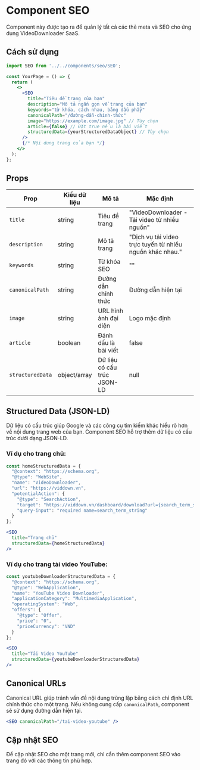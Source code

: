 # Component SEO

Component này được tạo ra để quản lý tất cả các thẻ meta và SEO cho ứng dụng VideoDownloader SaaS.

## Cách sử dụng

```jsx
import SEO from '../../components/seo/SEO';

const YourPage = () => {
  return (
    <>
      <SEO 
        title="Tiêu đề trang của bạn"
        description="Mô tả ngắn gọn về trang của bạn"
        keywords="từ khóa, cách nhau, bằng dấu phẩy"
        canonicalPath="/đường-dẫn-chính-thức"
        image="https://example.com/image.jpg" // Tùy chọn
        article={false} // Đặt true nếu là bài viết
        structuredData={yourStructuredDataObject} // Tùy chọn
      />
      {/* Nội dung trang của bạn */}
    </>
  );
};
```

## Props

| Prop | Kiểu dữ liệu | Mô tả | Mặc định |
|------|--------------|-------|----------|
| `title` | string | Tiêu đề trang | "VideoDownloader - Tải video từ nhiều nguồn" |
| `description` | string | Mô tả trang | "Dịch vụ tải video trực tuyến từ nhiều nguồn khác nhau." |
| `keywords` | string | Từ khóa SEO | "" |
| `canonicalPath` | string | Đường dẫn chính thức | Đường dẫn hiện tại |
| `image` | string | URL hình ảnh đại diện | Logo mặc định |
| `article` | boolean | Đánh dấu là bài viết | false |
| `structuredData` | object/array | Dữ liệu có cấu trúc JSON-LD | null |

## Structured Data (JSON-LD)

Dữ liệu có cấu trúc giúp Google và các công cụ tìm kiếm khác hiểu rõ hơn về nội dung trang web của bạn. Component SEO hỗ trợ thêm dữ liệu có cấu trúc dưới dạng JSON-LD.

### Ví dụ cho trang chủ:

```jsx
const homeStructuredData = {
  "@context": "https://schema.org",
  "@type": "WebSite",
  "name": "VideoDownloader",
  "url": "https://viddown.vn",
  "potentialAction": {
    "@type": "SearchAction",
    "target": "https://viddown.vn/dashboard/download?url={search_term_string}",
    "query-input": "required name=search_term_string"
  }
};

<SEO 
  title="Trang chủ"
  structuredData={homeStructuredData}
/>
```

### Ví dụ cho trang tải video YouTube:

```jsx
const youtubeDownloaderStructuredData = {
  "@context": "https://schema.org",
  "@type": "WebApplication",
  "name": "YouTube Video Downloader",
  "applicationCategory": "MultimediaApplication",
  "operatingSystem": "Web",
  "offers": {
    "@type": "Offer",
    "price": "0",
    "priceCurrency": "VND"
  }
};

<SEO 
  title="Tải Video YouTube"
  structuredData={youtubeDownloaderStructuredData}
/>
```

## Canonical URLs

Canonical URL giúp tránh vấn đề nội dung trùng lặp bằng cách chỉ định URL chính thức cho một trang. Nếu không cung cấp `canonicalPath`, component sẽ sử dụng đường dẫn hiện tại.

```jsx
<SEO canonicalPath="/tai-video-youtube" />
```

## Cập nhật SEO

Để cập nhật SEO cho một trang mới, chỉ cần thêm component SEO vào trang đó với các thông tin phù hợp.